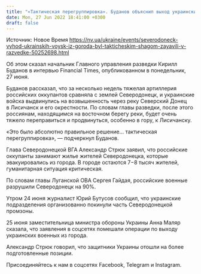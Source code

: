 ```yaml
---
title: "«Тактическая перегруппировка». Буданов объяснил выход украинских войск из Северодонецка"
date: Mon, 27 Jun 2022 18:41:00 +0300
draft: false
---
```

Источник: Новое Время https://nv.ua/ukraine/events/severodoneck-vyhod-ukrainskih-voysk-iz-goroda-byl-takticheskim-shagom-zayavili-v-razvedke-50252698.html


 Об этом сказал начальник Главного управления разведки Кирилл Буданов в интервью Financial Times, опубликованном в понедельник, 27 июня.

Буданов рассказал, что за несколько недель тяжелая артиллерия российских оккупантов сравняла с землей Северодонецк, и украинские войска выдвинулись на возвышенность через реку Северский Донец в Лисичанск и его окрестности. По словам главы разведки, после этого россиянам, находящимся на восточном берегу реки, будет очень тяжело переправиться и продвинуться, особенно в гору, к Лисичанску.

«Это было абсолютно правильное решение… тактическая перегруппировка», — подчеркнул Буданов.

Глава Северодонецкой ВГА Александр Стрюк заявил, что российские оккупанты занимают жилье жителей Северодонецка, которые эвакуировались из города. В городе остаются 7−8 тысяч жителей, гуманитарная ситуация критическая.

По словам главы Луганской ОВА Сергея Гайдая, российские военные разрушили Северодонецк на 90%.

Утром 24 июня журналист Юрий Бутусов сообщил, что украинские подразделения организованно покинули часть Северодонецкой промзоны.

25 июня заместительница министра обороны Украины Анна Маляр сказала, что заявления в соцсетях помешали операции по выходу украинских военных из города.

Александр Стрюк говорил, что защитники Украины отошли на более подготовленные позиции.

Присоединяйтесь к нам в соцсетях Facebook, Telegram и Instagram.
